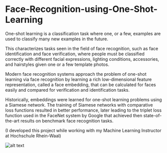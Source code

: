 # Face-Recognition-using-One-Shot-Learning

One-shot learning is a classification task where one, or a few, examples are used to classify many new examples in the future.

This characterizes tasks seen in the field of face recognition, such as face identification and face verification, where people must be classified correctly with different facial expressions, lighting conditions, accessories, and hairstyles given one or a few template photos.

Modern face recognition systems approach the problem of one-shot learning via face recognition by learning a rich low-dimensional feature representation, called a face embedding, that can be calculated for faces easily and compared for verification and identification tasks.

Historically, embeddings were learned for one-shot learning problems using a Siamese network. The training of Siamese networks with comparative loss functions resulted in better performance, later leading to the triplet loss function used in the FaceNet system by Google that achieved then state-of-the-art results on benchmark face recognition tasks.

(I developed this project while working with my Machine Learning Instructor at Hochschule Rhein-Waal)



![alt text](https://miro.medium.com/max/1400/1*05hUCDHhnl4hdjqvdVTHtw.png)
